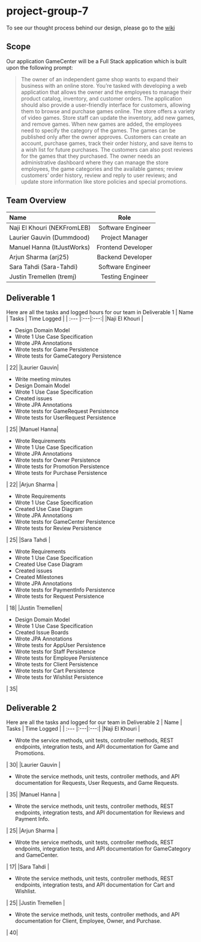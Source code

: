# project-group-7
To see our thought process behind our design, please go to the [wiki](https://github.com/McGill-ECSE321-Fall2024/project-group-7/wiki)

## Scope
Our application GameCenter will be a Full Stack application which is built upon the following prompt:
> The owner of an independent game shop wants to expand their business with an online store. You’re tasked with developing a web application that allows the owner and the employees to manage their product catalog, inventory, and customer orders. The application should also provide a user-friendly interface for customers, allowing them to browse and purchase games online. The store offers a variety of video games. Store staff can update the inventory, add new games, and remove games. When new games are added, the employees need to specify the category of the games. The games can be published only after the owner approves. Customers can create an account, purchase games, track their order history, and save items to a wish list for future purchases. The customers can also post reviews for the games that they purchased. The owner needs an administrative dashboard where they can manage the store employees, the game categories and the available games; review customers’ order history, review and reply to user reviews; and update store information like store policies and special promotions.

## Team Overview
| Name|Role|
| :--- |:---:|
|Naji El Khouri (NEKFromLEB)| Software Engineer|
|Laurier Gauvin (Dummdood)| Project Manager|
|Manuel Hanna (ItJustWorks)| Frontend Developer| 
|Arjun Sharma (arj25)| Backend Developer|
|Sara Tahdi (Sara-Tahdi)| Software Engineer|
|Justin Tremellen (tremj)| Testing Engineer|

## Deliverable 1
Here are all the tasks and logged hours for our team in Deliverable 1
| Name | Tasks | Time Logged |
| :--- |:---|:---:|
|Naji El Khouri | <ul><li>Design Domain Model<li>Wrote 1 Use Case Specification<li>Wrote JPA Annotations<li>Wrote tests for Game Persistence<li>Wrote tests for GameCategory Persistence</ul>| 22|
|Laurier Gauvin| <ul><li>Write meeting minutes<li>Design Domain Model<li>Wrote 1 Use Case Specification<li>Created issues<li>Wrote JPA Annotations<li>Wrote tests for GameRequest Persistence<li>Wrote tests for UserRequest Persistence</ul>| 25|
|Manuel Hanna| <ul><li>Wrote Requirements<li>Wrote 1 Use Case Specification<li>Wrote JPA Annotations<li>Wrote tests for Owner Persistence<li>Wrote tests for Promotion Persistence<li>Wrote tests for Purchase Persistence</ul>| 22|
|Arjun Sharma | <ul><li>Wrote Requirements<li>Wrote 1 Use Case Specification<li>Created Use Case Diagram<li>Wrote JPA Annotations<li>Wrote tests for GameCenter Persistence<li>Wrote tests for Review Persistence</ul>| 25|
|Sara Tahdi | <ul><li>Wrote Requirements<li>Wrote 1 Use Case Specification<li>Created Use Case Diagram<li>Created issues<li>Created Milestones<li>Wrote JPA Annotations<li>Wrote tests for PaymentInfo Persistence<li>Wrote tests for Request Persistence</ul>| 18|
|Justin Tremellen| <ul><li>Design Domain Model<li>Wrote 1 Use Case Specification<li>Created Issue Boards<li>Wrote JPA Annotations<li>Wrote tests for AppUser Persistence<li>Wrote tests for Staff Persistence<li>Wrote tests for Employee Persistence<li>Wrote tests for Client Persistence<li>Wrote tests for Cart Persistence<li>Wrote tests for Wishlist Persistence</ul>| 35|

## Deliverable 2
Here are all the tasks and logged for our team in Deliverable 2
| Name | Tasks | Time Logged |
| :--- |:---|:---:|
|Naji El Khouri | <ul><li>Wrote the service methods, unit tests, controller methods, REST endpoints, integration tests, and API documentation for Game and Promotions.</ul> | 30|
|Laurier Gauvin | <ul><li>Wrote the service methods, unit tests, controller methods, and API documentation for Requests, User Requests, and Game Requests.</ul> | 35|
|Manuel Hanna | <ul><li>Wrote the service methods, unit tests, controller methods, REST endpoints, integration tests, and API documentation for Reviews and Payment Info.</ul> | 25|
|Arjun Sharma | <ul><li>Wrote the service methods, unit tests, controller methods, REST endpoints, integration tests, and API documentation for GameCategory and GameCenter.</ul> | 17|
|Sara Tahdi | <ul><li>Wrote the service methods, unit tests, controller methods, REST endpoints, integration tests, and API documentation for Cart and Wishlist.</ul> | 25|
|Justin Tremellen | <ul><li>Wrote the service methods, unit tests, controller methods, and API documentation for Client, Employee, Owner, and Purchase.</ul>  | 40|
